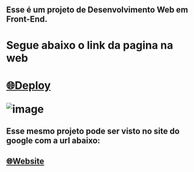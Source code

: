 <h2>Esse é um projeto de Desenvolvimento Web em Front-End.<h2>
<h1>Segue abaixo o link da pagina na web <h1>
  
[🌐Deploy](https://jowcodesoftware.github.io/website/)

<img>![image](https://github.com/user-attachments/assets/a5fd4c86-9d80-42fb-99bf-ff4a314d6156)
<img>

<h2>Esse mesmo projeto pode ser visto no site do google com a url abaixo:<h2>
  
[🌐Website](https://sites.google.com/view/jowcodesoftware/website)
